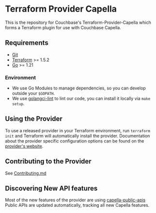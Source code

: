 # Terraform Provider Capella 

This is the repository for Couchbase's Terraform-Provider-Capella which forms a Terraform plugin for use with Couchbase Capella.

## Requirements

- [Git](https://git-scm.com/)
- [Terraform](https://www.terraform.io/downloads.html) >= 1.5.2
- [Go](https://golang.org/doc/install) >= 1.21

### Environment

- We use Go Modules to manage dependencies, so you can develop outside your `$GOPATH`.
- We use [golangci-lint](https://github.com/golangci/golangci-lint) to lint our code, you can install it locally via `make setup`.

## Using the Provider

To use a released provider in your Terraform environment, run `terraform init` and Terraform will automatically install the provider.
Documentation about the provider specific configuration options can be found on the [provider's website](https://developer.hashicorp.com/terraform/language/providers).

## Contributing to the Provider
See [Contributing.md](https://github.com/jollytachome/terraform-provider-couchbase-capella/blob/main/CONTRIBUTING.md)

## Discovering New API features

Most of the new features of the provider are using [capella-public-apis](https://docs.couchbase.com/cloud/management-api-guide/management-api-intro.html)
Public APIs are updated automatically, tracking all new Capella features.
